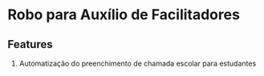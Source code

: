 # Robo para Auxílio de Facilitadores

## Features
1. Automatização do preenchimento de chamada escolar para estudantes
